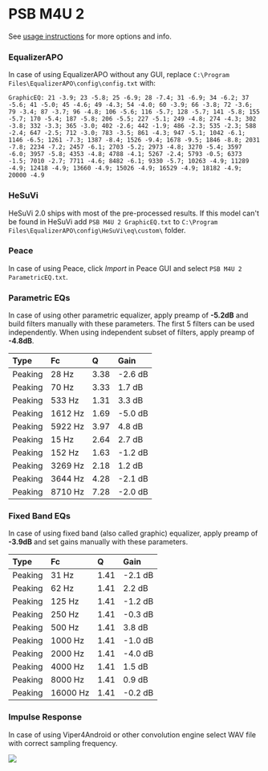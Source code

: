 # PSB M4U 2
See [usage instructions](https://github.com/jaakkopasanen/AutoEq#usage) for more options and info.

### EqualizerAPO
In case of using EqualizerAPO without any GUI, replace `C:\Program Files\EqualizerAPO\config\config.txt`
with:
```
GraphicEQ: 21 -3.9; 23 -5.8; 25 -6.9; 28 -7.4; 31 -6.9; 34 -6.2; 37 -5.6; 41 -5.0; 45 -4.6; 49 -4.3; 54 -4.0; 60 -3.9; 66 -3.8; 72 -3.6; 79 -3.4; 87 -3.7; 96 -4.8; 106 -5.6; 116 -5.7; 128 -5.7; 141 -5.8; 155 -5.7; 170 -5.4; 187 -5.8; 206 -5.5; 227 -5.1; 249 -4.8; 274 -4.3; 302 -3.8; 332 -3.3; 365 -3.0; 402 -2.6; 442 -1.9; 486 -2.3; 535 -2.3; 588 -2.4; 647 -2.5; 712 -3.0; 783 -3.5; 861 -4.3; 947 -5.1; 1042 -6.1; 1146 -6.5; 1261 -7.3; 1387 -8.4; 1526 -9.4; 1678 -9.5; 1846 -8.8; 2031 -7.8; 2234 -7.2; 2457 -6.1; 2703 -5.2; 2973 -4.8; 3270 -5.4; 3597 -6.0; 3957 -5.8; 4353 -4.8; 4788 -4.1; 5267 -2.4; 5793 -0.5; 6373 -1.5; 7010 -2.7; 7711 -4.6; 8482 -6.1; 9330 -5.7; 10263 -4.9; 11289 -4.9; 12418 -4.9; 13660 -4.9; 15026 -4.9; 16529 -4.9; 18182 -4.9; 20000 -4.9
```

### HeSuVi
HeSuVi 2.0 ships with most of the pre-processed results. If this model can't be found in HeSuVi add
`PSB M4U 2 GraphicEQ.txt` to `C:\Program Files\EqualizerAPO\config\HeSuVi\eq\custom\` folder.

### Peace
In case of using Peace, click *Import* in Peace GUI and select `PSB M4U 2 ParametricEQ.txt`.

### Parametric EQs
In case of using other parametric equalizer, apply preamp of **-5.2dB** and build filters manually
with these parameters. The first 5 filters can be used independently.
When using independent subset of filters, apply preamp of **-4.8dB**.

| Type    | Fc      |    Q | Gain    |
|:--------|:--------|:-----|:--------|
| Peaking | 28 Hz   | 3.38 | -2.6 dB |
| Peaking | 70 Hz   | 3.33 | 1.7 dB  |
| Peaking | 533 Hz  | 1.31 | 3.3 dB  |
| Peaking | 1612 Hz | 1.69 | -5.0 dB |
| Peaking | 5922 Hz | 3.97 | 4.8 dB  |
| Peaking | 15 Hz   | 2.64 | 2.7 dB  |
| Peaking | 152 Hz  | 1.63 | -1.2 dB |
| Peaking | 3269 Hz | 2.18 | 1.2 dB  |
| Peaking | 3644 Hz | 4.28 | -2.1 dB |
| Peaking | 8710 Hz | 7.28 | -2.0 dB |

### Fixed Band EQs
In case of using fixed band (also called graphic) equalizer, apply preamp of **-3.9dB** and set
gains manually with these parameters.

| Type    | Fc       |    Q | Gain    |
|:--------|:---------|:-----|:--------|
| Peaking | 31 Hz    | 1.41 | -2.1 dB |
| Peaking | 62 Hz    | 1.41 | 2.2 dB  |
| Peaking | 125 Hz   | 1.41 | -1.2 dB |
| Peaking | 250 Hz   | 1.41 | -0.3 dB |
| Peaking | 500 Hz   | 1.41 | 3.8 dB  |
| Peaking | 1000 Hz  | 1.41 | -1.0 dB |
| Peaking | 2000 Hz  | 1.41 | -4.0 dB |
| Peaking | 4000 Hz  | 1.41 | 1.5 dB  |
| Peaking | 8000 Hz  | 1.41 | 0.9 dB  |
| Peaking | 16000 Hz | 1.41 | -0.2 dB |

### Impulse Response
In case of using Viper4Android or other convolution engine select WAV file with correct sampling frequency.

![](https://raw.githubusercontent.com/jaakkopasanen/AutoEq/master/results/innerfidelity/sbaf-serious/PSB%20M4U%202/PSB%20M4U%202.png)